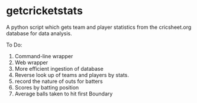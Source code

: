 # getcricketstats

A python script which gets team and player statistics from the cricsheet.org database for data analysis.

To Do:
1. Command-line wrapper
2. Web wrapper
3. More efficient ingestion of database
4. Reverse look up of teams and players by stats.
5. record the nature of outs for batters
6. Scores by batting position
7. Average balls taken to hit first Boundary
